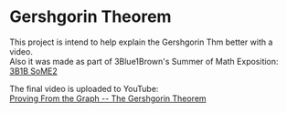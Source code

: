 # Gershgorin Theorem

This project is intend to help explain the Gershgorin Thm better with a video. \
Also it was made as part of 3Blue1Brown's Summer of Math Exposition:  \
[3B1B SoME2](https://summerofmathexposition.substack.com/p/the-summer-of-math-exposition-is?s=r)

The final video is uploaded to YouTube: \
[Proving From the Graph -- The Gershgorin Theorem](https://www.youtube.com/watch?v=rZ9zgssPDmo)
